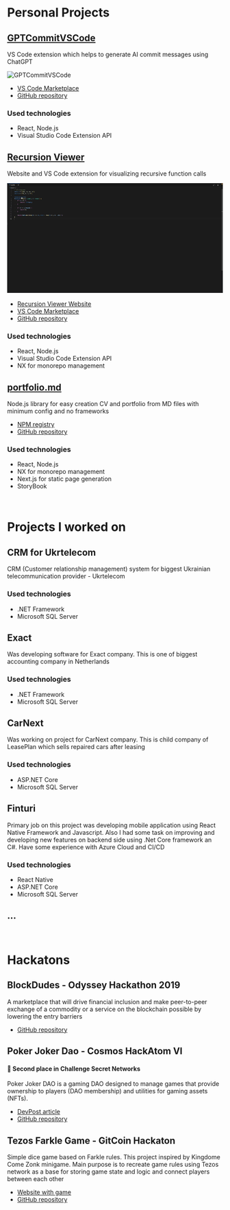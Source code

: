 # Personal Projects

## [GPTCommitVSCode](https://github.com/dmytrobaida/GPTCommitVSCode)

VS Code extension which helps to generate AI commit messages using ChatGPT

![GPTCommitVSCode](https://github.com/dmytrobaida/GPTCommitVSCode/raw/main/assets/images/example.gif)

* [VS Code Marketplace](https://marketplace.visualstudio.com/items?itemName=DmytroBaida.gpt-commit)
* [GitHub repository](https://github.com/dmytrobaida/GPTCommitVSCode)

### Used technologies

- React, Node.js
- Visual Studio Code Extension API

## [Recursion Viewer](https://github.com/dmytrobaida/recursion-viewer)

Website and VS Code extension for visualizing recursive function calls

![Recursion Viewer](https://raw.githubusercontent.com/dmytrobaida/recursion-viewer/main/apps/extension/assets/extension.gif)

* [Recursion Viewer Website](https://dmytrobaida.github.io/recursion-viewer)
* [VS Code Marketplace](https://marketplace.visualstudio.com/items?itemName=DmytroBaida.recursion-viewer)
* [GitHub repository](https://github.com/dmytrobaida/recursion-viewer)

### Used technologies

- React, Node.js
- Visual Studio Code Extension API
- NX for monorepo management

## [portfolio.md](https://github.com/portfolio-md)

Node.js library for easy creation CV and portfolio from MD files with minimum config and no frameworks

* [NPM registry](https://www.npmjs.com/org/portfolio.md)
* [GitHub repository](https://github.com/portfolio-md)

### Used technologies

- React, Node.js
- NX for monorepo management
- Next.js for static page generation
- StoryBook

<br/>

# Projects I worked on

## CRM for Ukrtelecom

CRM (Customer relationship management) system for biggest Ukrainian telecommunication provider - Ukrtelecom

### Used technologies

- .NET Framework
- Microsoft SQL Server

## Exact

Was developing software for Exact company. This is one of biggest accounting company in Netherlands 

### Used technologies

- .NET Framework
- Microsoft SQL Server

## CarNext

Was working on project for CarNext company. This is child company of LeasePlan which sells repaired cars after leasing

### Used technologies

- ASP.NET Core
- Microsoft SQL Server

## Finturi

Primary job on this project was developing mobile application using React Native Framework and Javascript. Also I had some task on improving and developing new features on backend side using .Net Core framework an C#. Have some experience with Azure Cloud and CI/CD

### Used technologies

- React Native
- ASP.NET Core
- Microsoft SQL Server

## ...

<br/>

# Hackatons

## BlockDudes - Odyssey Hackathon 2019

A marketplace that will drive financial inclusion and make peer-to-peer exchange of a commodity or a service on the blockchain possible by lowering the entry barriers

* [GitHub repository](https://github.com/odysseyhack/blockdudes)

## Poker Joker Dao - Cosmos HackAtom VI
#### 🥈 Second place in Challenge Secret Networks

Poker Joker DAO is a gaming DAO designed to manage games that provide ownership to players (DAO membership) and utilities for gaming assets (NFTs).

* [DevPost article](https://devpost.com/software/yatzee)
* [GitHub repository](https://github.com/iorveth/scrt-poker-joker)

## Tezos Farkle Game - GitCoin Hackaton

Simple dice game based on Farkle rules. This project inspired by Kingdome Come Zonk minigame. Main purpose is to recreate game rules using Tezos network as a base for storing game state and logic and connect players between each other

* [Website with game](https://dmytrobaida.github.io/Tezos-Farkle)
* [GitHub repository](https://github.com/dmytrobaida/Tezos-Farkle)
